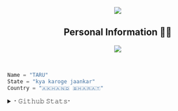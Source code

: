 <p align="center">
     <img src="https://www.linkpicture.com/q/wp1828920-programmer-wallpapers.jpg">

<h2 align="center"><b>Personal Information 👨‍💻</b></h2>

<p align="center">
    <img src="https://readme-typing-svg.herokuapp.com?color=00FFB3&width=420&lines=A+Passionate+Developer+From+India%E2%9C%8C%EF%B8%8F;Python%2C+Node.js%2C+Linux%E2%9D%A4%EF%B8%8F">
</p>
<br>

```python
Name = "TARU"
State = "kya karoge jaankar"
Country = "🇦​🇰​🇭​🇦​🇳​🇩​ 🇧​🇭​🇦​🇷​🇦​🇹​"
```
<details>
    <summary>⠂𝙶𝚒𝚝𝚑𝚞𝚋 𝚂𝚝𝚊𝚝𝚜⠂</summary>
    <h2 align="center"><b>⠂𝙶𝚒𝚝𝚑𝚞𝚋 𝚂𝚝𝚊𝚝𝚜⠐
        <br>
        <br>
        ---
        [![](https://visitcount.itsvg.in/api?id=luckydhakrey&icon=0&color=0)](https://visitcount.itsvg.in)

        <!-- Proudly created with GPRM ( https://gprm.itsvg.in ) -->
        ----
        ![](https://github-readme-stats.vercel.app/api?username=luckydhakrey&theme=dark&hide_border=false&include_all_commits=false&count_private=false)<br />
        ![](https://github-readme-streak-stats.herokuapp.com/?user=luckydhakrey&theme=dark&hide_border=false)<br />
        ![](https://github-readme-stats.vercel.app/api/top-langs/?username=luckydhakrey&theme=dark&hide_border=false&include_all_commits=false&count_private=false&layout=compact)
        ----
